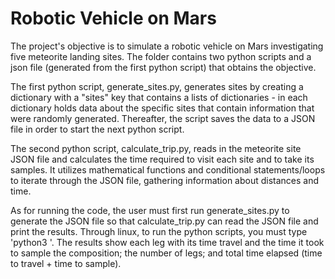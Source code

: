 # Robotic Vehicle on Mars

The project's objective is to simulate a robotic vehicle on Mars investigating five meteorite landing sites. The folder contains two python scripts and a json file (generated from the first python script) that obtains the objective. 

The first python script, generate_sites.py, generates sites by creating a dictionary with a "sites" key that contains a lists of dictionaries - in each dictionary holds data about the specific sites that contain information that were randomly generated. Thereafter, the script saves the data to a JSON file in order to start the next python script.

The second python script, calculate_trip.py, reads in the meteorite site JSON file and calculates the time required to visit each site and to take its samples. It utilizes mathematical functions and conditional statements/loops to iterate through the JSON file, gathering information about distances and time. 

As for running the code, the user must first run generate_sites.py to generate the JSON file so that calculate_trip.py can read the JSON file and print the results. Through linux, to run the python scripts, you must type 'python3 <file>'. The results show each leg with its time travel and the time it took to sample the composition; the number of legs; and total time elapsed (time to travel + time to sample).  
